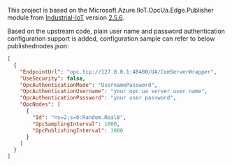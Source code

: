 This project is based on the Microsoft.Azure.IIoT.OpcUa.Edge.Publisher module from [Industrial-IoT](https://github.com/Azure/Industrial-IoT/) version [2.5.6](https://github.com/Azure/Industrial-IoT/releases/tag/2.5.6).

Based on the upstream code, plain user name and password authentication configuration support is added, configuration sample can refer to below publishednodes.json: 
```json
[
  {
    "EndpointUrl": "opc.tcp://127.0.0.1:48400/UA/ComServerWrapper",
    "UseSecurity": false,
    "OpcAuthenticationMode": "UsernamePassword",
    "OpcAuthenticationUsername": "your opc ua server user name",
    "OpcAuthenticationPassword": "your user password",
    "OpcNodes": [
      {
        "Id": "ns=2;s=0:Random.Real8",
        "OpcSamplingInterval": 1000,
        "OpcPublishingInterval": 1000
      }
    ]
  }
]
```
